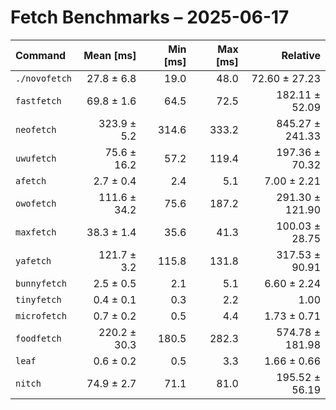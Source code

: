 # Fetch Benchmarks – 2025-06-17

| Command | Mean [ms] | Min [ms] | Max [ms] | Relative |
|:---|---:|---:|---:|---:|
| `./novofetch` | 27.8 ± 6.8 | 19.0 | 48.0 | 72.60 ± 27.23 |
| `fastfetch` | 69.8 ± 1.6 | 64.5 | 72.5 | 182.11 ± 52.09 |
| `neofetch` | 323.9 ± 5.2 | 314.6 | 333.2 | 845.27 ± 241.33 |
| `uwufetch` | 75.6 ± 16.2 | 57.2 | 119.4 | 197.36 ± 70.32 |
| `afetch` | 2.7 ± 0.4 | 2.4 | 5.1 | 7.00 ± 2.21 |
| `owofetch` | 111.6 ± 34.2 | 75.6 | 187.2 | 291.30 ± 121.90 |
| `maxfetch` | 38.3 ± 1.4 | 35.6 | 41.3 | 100.03 ± 28.75 |
| `yafetch` | 121.7 ± 3.2 | 115.8 | 131.8 | 317.53 ± 90.91 |
| `bunnyfetch` | 2.5 ± 0.5 | 2.1 | 5.1 | 6.60 ± 2.24 |
| `tinyfetch` | 0.4 ± 0.1 | 0.3 | 2.2 | 1.00 |
| `microfetch` | 0.7 ± 0.2 | 0.5 | 4.4 | 1.73 ± 0.71 |
| `foodfetch` | 220.2 ± 30.3 | 180.5 | 282.3 | 574.78 ± 181.98 |
| `leaf` | 0.6 ± 0.2 | 0.5 | 3.3 | 1.66 ± 0.66 |
| `nitch` | 74.9 ± 2.7 | 71.1 | 81.0 | 195.52 ± 56.19 |
